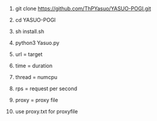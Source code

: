 1. git clone https://github.com/ThPYasuo/YASUO-POGI.git
2. cd YASUO-POGI
3. sh install.sh
4. python3 Yasuo.py

5. url = target 
6. time = duration 
7. thread = numcpu
8. rps = request per second
9. proxy = proxy file 
10. use proxy.txt for proxyfile
